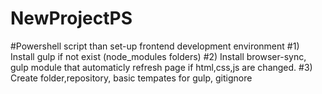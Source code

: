 # NewProjectPS
#Powershell script than set-up frontend development environment
#1) Install gulp if not exist (node_modules folders)
#2) Install browser-sync, gulp module that automaticly refresh page if html,css,js are changed.
#3) Create folder,repository, basic tempates for gulp, gitignore
